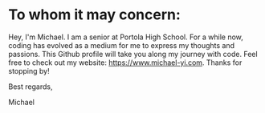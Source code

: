 # **To whom it may concern:**

Hey, I'm Michael. I am a senior at Portola High School. For a while now, coding has evolved as a medium for me to express my thoughts and passions. This Github profile will take you along my journey with code. Feel free to check out my website: https://www.michael-yi.com. Thanks for stopping by!

Best regards,

Michael
